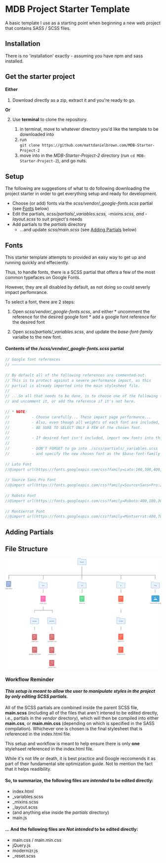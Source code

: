 MDB Project Starter Template
=========

A basic template I use as a starting point when beginning a new web project that contains SASS / SCSS files.

## Installation

There is no 'installation' exactly - assuming you have npm and sass installed.

## Get the starter project

#### Either

1. Download directly as a zip, extract it and you're ready to go.  

  **Or**

2. Use __terminal__ to clone the repository.  

    1. in terminal, move to whatever directory you'd like the template to be downloaded into  
    2. run  
            `git clone https://github.com/mattdanielbrown.com/MDB-Starter-Project-2   `   
    3. move into in the _MDB-Starter-Project-2_ directory (run `cd MDB-Starter-Project-2`), and go nuts.

## Setup

The following are suggestions of what to do following downloading the project starter in order to get everything setup and ready for development.

  * Choose (or add) fonts via the *scss/vendor/_google-fonts.scss* partial (see [Fonts](https://github.com/mattdanielbrown/MDB-Starter-Project-2/blob/master/README.md#fonts) below)
  * Edit the partials, *scss/partials/_variables.scss, -mixins.scss, and -layout.scss* to suit project's needs
  * Add partials to the *partials* directory
    * ...and update *scss/main.scss* (see [Adding Partials](https://github.com/mattdanielbrown/MDB-Starter-Project-2/blob/master/README.md#adding-partials) below)


## Fonts

This starter template attempts to provided an easy way to get up and running quickly and effeciently.

Thus, to handle fonts, there is a SCSS partial that offers a few of the most common typefaces on Google Fonts.

However, they are all disabled by default, as not doing so could severly impact perfomrance.

To select a font, there are 2 steps:

  1. Open *scss/vendor/_google-fonts.scss*, and either
    * uncomment the reference for the desired google font
    * add a google font reference for the desired font
  
  2. Open *scss/partials/_variables.scss*, and update the *base-font-family* varialbe to the new font.
  
#### Contents of the */scss/vendor/_google-fonts.scss* partial

```scss
// Google font references
// –––––––––––––––––––––––––––––––––––––––––––––––––––––––––––––––––––––––––––––––––––––––––––––

// By default all of the following references are commented-out.
// This is to protect against a severe performance impact, as this
// partial is already imported into the main stylesheet file.
//
// ...So all that needs to be done, is to choose one of the following fonts,
// and uncomment it, or add the reference if it's not here.

// * NOTE:
//          - Choose carefully... These impact page performance...
//          - Also, even though all weights of each font are included,
//          - BE SURE TO SELECT ONLY A FEW of the chosen font.
//
//          - If desired font isn't included, import new fonts into this file.
//
//          - DON'T FORGET to go into ./scss/partials/_variables.scss
//          - and specify the new chosen font as the $base-font-family variable.

// Lato Font
//@import url(https://fonts.googleapis.com/css?family=Lato:100,300,400,700,900);

// Source Sans Pro Font
//@import url(https://fonts.googleapis.com/css?family=Source+Sans+Pro:200,300,400,600,700,900);

// Roboto Font
//@import url(https://fonts.googleapis.com/css?family=Roboto:400,100,300,500,700,900);

// Montserrat Font
//@import url(https://fonts.googleapis.com/css?family=Montserrat:400,700);
```

## Adding Partials


## File Structure

![File-Structure](https://raw.githubusercontent.com/mattdanielbrown/MDB-Starter-Project-2/master/img/FileStructure.png)

### Workflow Reminder

#### *This setup is meant to allow the user to manipulate styles in the project by __only__ editing SCSS partials.*

All of the SCSS partials are combined inside the parent SCSS file, **main.scss** (including all of the files that aren't intened to be edited directly, i.e., partials in the _vendor_ directory), which will then be compiled into either **main.css**, or **main.min.css** (depending on which is specified in the SASS compilation). Whichever one is chosen is the final stylesheet that is referenced in the index.html file.

This setup and workflow is meant to help ensure there is only **one** stylehseet referenced in the index.html file.

While it's not life or death, it is best practice and Google reccomends it as part of their fundamental site optimization guide. Not to mention the fact that it helps readibility.

#### So, to summarize, the following files are *__intended__* to be edited directly:

* index.html
* _variables.scss
* _mixins.scss
* _layout.scss
* (and anything else inside the _partials_ directory)
* main.js

#### ... And the following files are *__Not__* *__intended__* to be edited directly:

* main.css / main.min.css
* jQuery.js
* modernizr.js
* _reset.scss

